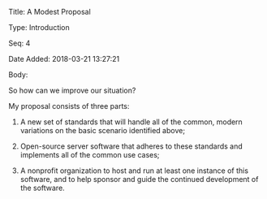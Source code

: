 Title:  A Modest Proposal

Type:   Introduction

Seq:    4

Date Added: 2018-03-21 13:27:21

Body:   
 
So how can we improve our situation?

My proposal consists of three parts:

1. A new set of standards that will handle all of the common, modern variations on the basic scenario identified above;

2. Open-source server software that adheres to these standards and implements all of the common use cases;

3. A nonprofit organization to host and run at least one instance  of this software, and to help sponsor and guide the continued development of the software. 


